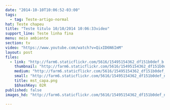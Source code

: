 ```yaml
---
date: "2014-10-10T10:06:52-03:00"
tags:
  - tag: Teste-artigo-normal
hat: Teste chapeu
title: "Teste titulo 10/10/2014 10:06:33video"
support_line: Teste linha fina
menu: meio ambiente
section: tv
video: "https://www.youtube.com/watch?v=QixID6N6ImM"
layout: post
files:
  - link: "http://farm6.staticflickr.com/5616/15495154362_df151b0def_b.jpg"
    thumbnail: "http://farm6.staticflickr.com/5616/15495154362_df151b0def_t.jpg"
    medium: "http://farm6.staticflickr.com/5616/15495154362_df151b0def_z.jpg"
    small: "http://farm6.staticflickr.com/5616/15495154362_df151b0def_n.jpg"
    title: mst_capa.png
    $$hashKey: 02R
published: false
images_hd: "http://farm6.staticflickr.com/5616/15495154362_df151b0def_n.jpg"

---
```

